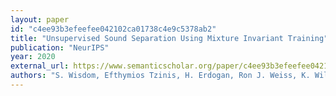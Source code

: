 ```yaml
---
layout: paper
id: "c4ee93b3efeefee042102ca01738c4e9c5378ab2"
title: "Unsupervised Sound Separation Using Mixture Invariant Training"
publication: "NeurIPS"
year: 2020
external_url: https://www.semanticscholar.org/paper/c4ee93b3efeefee042102ca01738c4e9c5378ab2
authors: "S. Wisdom, Efthymios Tzinis, H. Erdogan, Ron J. Weiss, K. Wilson, J. Hershey"
---
```

